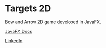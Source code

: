 # Targets 2D



Bow and Arrow 2D game developed in JavaFX.



[JavaFX Docs](https://docs.oracle.com/javase/8/javase-clienttechnologies.htm)



[LinkedIn](https://www.linkedin.com/in/oskarvat)